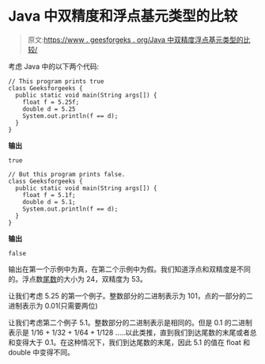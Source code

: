 # Java 中双精度和浮点基元类型的比较

> 原文:[https://www . geesforgeks . org/Java 中双精度浮点基元类型的比较/](https://www.geeksforgeeks.org/comparison-of-double-and-float-primitive-types-in-java/)

考虑 Java 中的以下两个代码:

```
// This program prints true
class Geeksforgeeks {
  public static void main(String args[]) {
    float f = 5.25f;
    double d = 5.25
    System.out.println(f == d);
  }
}
```

**输出**

```
true
```

```
// But this program prints false.
class Geeksforgeeks {
  public static void main(String args[]) {
    float f = 5.1f;
    double d = 5.1;
    System.out.println(f == d);
  }
}
```

**输出**

```
false
```

输出在第一个示例中为真，在第二个示例中为假。我们知道浮点和双精度是不同的。浮点数[尾数](https://www.geeksforgeeks.org/floating-point-representation-digital-logic/)的大小为 24，双精度为 53。

让我们考虑 5.25 的第一个例子。整数部分的二进制表示为 101，点的一部分的二进制表示为 0.01(只需要两位)

让我们考虑第二个例子 5.1。整数部分的二进制表示是相同的。但是 0.1 的二进制表示是 1/16 + 1/32 + 1/64 + 1/128 …..以此类推，直到我们到达尾数的末尾或者总和变得大于 0.1。在这种情况下，我们到达尾数的末尾，因此 5.1 的值在 float 和 double 中变得不同。